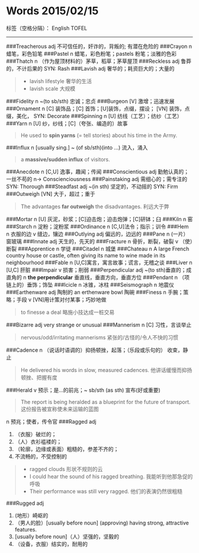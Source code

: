 # Words 2015/02/15

标签（空格分隔）： English TOFEL

---

###Treacherous
adj 不可信任的，奸诈的，背叛的; 有潜在危险的
###Crayon
n 蜡笔，彩色铅笔
###Pastel
n 蜡笔，彩色粉笔；pastels 粉笔；淡雅的色彩
###Thatch
n （作为屋顶材料的）茅草，稻草；茅草屋顶
###Reckless
adj 鲁莽的，不计后果的 SYN: Rash
###Lavish
adj 奢华的；耗资巨大的；大量的
> * lavish lifestyle 奢华的生活
> * lavish scale 大规模

###Fidelity
n ~(to sb/sth) 忠诚；忠贞
###Burgeon
[V] 激增；迅速发展
###Ornament
n [C] 装饰品；[C] 首饰；[U]装饰，点缀，摆设；
[VN] 装饰，点缀，美化， SYN: Decorate
###Spinning
n [U] 纺线（工艺）；纺纱（工艺）
###Yarn
n [U] 纱，纱线；[C]（夸张、编造的）故事
> He used to **spin yarns** (= tell stories) about his time in the Army.

###Influx
n [usually sing.] ~ (of sb/sth)(into ...) 流入，涌入
> a **massive/sudden influx** of visitors.

###Anecdote
n [C,U] 逸事，趣闻；传闻
###Conscientious
adj 勤勉认真的；一丝不苟的
n-> Conscienciousness
###Painstaking
adj 需细心的；需专注的 SYN: Thorough
###Steadfast
adj ~(in sth) 坚定的，不动摇的 SYN: Firm
###Outweigh
[VN] 大于，超过；重于
> The advantages **far outweigh** the disadvantages. 利远大于弊

###Mortar
n [U] 灰泥，砂浆；[C]迫击炮；迫击炮弹；[C]研钵；臼
###Kiln
n 窑
###Starch
n 淀粉；淀粉浆
###Ordinance
n [C,U]法令；指示；训令
###Hem
n 衣服的边
v 缝边，镶边
###Outlying
adj 偏远的，边远的
###Pane
n (一片）窗玻璃
###Innate
adj 天生的，先天的
###Fracture
n 骨折，断裂，破裂
v （使）断裂
###Apprentice
n 学徒
###Citadel
n 城堡
###Chateau
n A large French country house or castle, often giving its name to wine made in its neighbourhood
###Fable
n [U,C]寓言，寓言故事；谎言，无稽之谈
###Liver
n [U,C] 肝脏
###Impair
v 损害；削弱
###Perpendicular
adj ~(to sth)垂直的；成直角的
n **the perpendicular** 垂直线，垂直方向，垂直方位
###Pendant
n （项链上的）垂饰；饰坠
###Icicle
n 冰锥，冰柱
###Seismograph
n 地震仪
###Earthenware
adj 陶制的 an erthenware bowl 陶碗
###Finess
n 手腕；策略；手段
v [VN]用计策对付某事；巧妙地做
> to finesse a deal 略施小技达成一桩交易

###Bizarre
adj very strange or unusual
###Mannerism
n [C] 习性，言谈举止
> nervous/odd/irritating mannerisms 紧张的/古怪的/令人不快的习惯

###Cadence
n （说话时语调的）抑扬顿挫，起落；（乐段或乐句的）
收束，静止
> He delivered his words in slow, measured cadences. 他讲话缓慢而抑扬顿挫、把握有度

###Herald
v 预示；是...的前兆；~ sb/sth (as sth) 宣布(好或重要)
> The report is being heralded as a blueprint for the future of transport. 这份报告被宣称使未来运输的蓝图

n 预兆；使者，传令官
###Ragged
adj 
1. （衣服）破烂的；
2. （人）衣衫褴褛的；
3. （轮廓，边缘或表面）粗糙的，参差不齐的；
4. 不流畅的，不受控制的
> * ragged clouds 形状不规则的云
> * I could hear the sound of his ragged breathing. 我能听到他那急促的呼吸
> * Their performance was still very ragged. 他们的表演仍然很粗糙


###Rugged
adj
1. (地形）崎岖的
2. （男人的脸）[usually before noun] (approving) having strong, attractive features.
3. [usually before noun]（人）坚强的，坚毅的
4. （设备，衣服）结实的，耐用的

###

